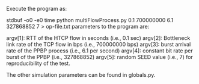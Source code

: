 Execute the program as:

stdbuf -o0 -e0 time python multiFlowProcess.py 0.1 700000000 6.1 327868852 7 > op-file.txt
parameters to the program are:

argv[1]: RTT of the HTCP flow in seconds (i.e., 0.1 sec)
argv[2]: Bottleneck link rate of the TCP flow in bps (i.e., 700000000 bps)
argv[3]: burst arrival rate of the PPBP process (i.e., 6.1 per second)
argv[4]: constant bit rate per burst of the PPBP (i.e., 327868852)
argv[5]: random SEED value (i.e., 7) for reproducibility of the test.

The other simulation parameters can be found in globals.py.
